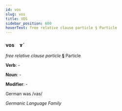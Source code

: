 ```yaml
---
id: vos
slug: vos
title: VOS
sidebar_position: 600
hoverText: free relative clause particle § Particle
---
```


### vos&emsp;<span kind="abugida">ɤ́</span>

*free relative clause particle* **§** Particle

**Verb**: -

**Noun**: -

**Modifier**: -

German was /vas/

*Germanic Language Family*